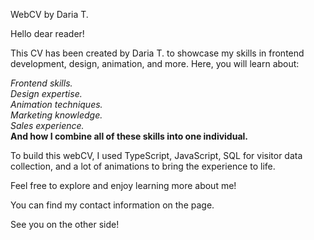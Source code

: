 WebCV by Daria T.

Hello dear reader!

This CV has been created by Daria T. to showcase my skills in frontend development, design, animation, and more. Here, you will learn about:

*Frontend skills.*  
*Design expertise.*  
*Animation techniques.*  
*Marketing knowledge.*  
*Sales experience.*  
**And how I combine all of these skills into one individual.**

To build this webCV, I used TypeScript, JavaScript, SQL for visitor data collection, and a lot of animations to bring the experience to life.

Feel free to explore and enjoy learning more about me!

You can find my contact information on the page.

See you on the other side!